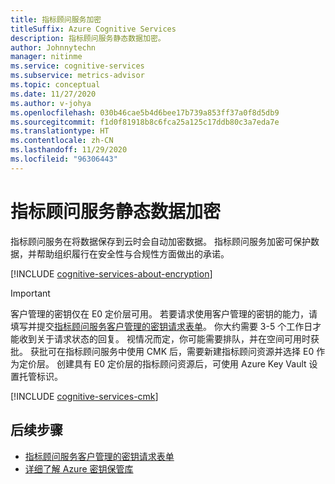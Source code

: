 ```yaml
---
title: 指标顾问服务加密
titleSuffix: Azure Cognitive Services
description: 指标顾问服务静态数据加密。
author: Johnnytechn
manager: nitinme
ms.service: cognitive-services
ms.subservice: metrics-advisor
ms.topic: conceptual
ms.date: 11/27/2020
ms.author: v-johya
ms.openlocfilehash: 030b46cae5b4d6bee17b739a853ff37a0f8d5db9
ms.sourcegitcommit: f1d0f81918b8c6fca25a125c17ddb80c3a7eda7e
ms.translationtype: HT
ms.contentlocale: zh-CN
ms.lasthandoff: 11/29/2020
ms.locfileid: "96306443"
---
```

# <a name="metrics-advisor-service-encryption-of-data-at-rest"></a>指标顾问服务静态数据加密

指标顾问服务在将数据保存到云时会自动加密数据。 指标顾问服务加密可保护数据，并帮助组织履行在安全性与合规性方面做出的承诺。

[!INCLUDE [cognitive-services-about-encryption](../includes/cognitive-services-about-encryption.md)]

> [!IMPORTANT]
> 客户管理的密钥仅在 E0 定价层可用。 若要请求使用客户管理的密钥的能力，请填写并提交[指标顾问服务客户管理的密钥请求表单](https://aka.ms/cogsvc-cmk)。 你大约需要 3-5 个工作日才能收到关于请求状态的回复。 视情况而定，你可能需要排队，并在空间可用时获批。 获批可在指标顾问服务中使用 CMK 后，需要新建指标顾问资源并选择 E0 作为定价层。 创建具有 E0 定价层的指标顾问资源后，可使用 Azure Key Vault 设置托管标识。

[!INCLUDE [cognitive-services-cmk](../includes/configure-customer-managed-keys.md)]

## <a name="next-steps"></a>后续步骤

* [指标顾问服务客户管理的密钥请求表单](https://aka.ms/cogsvc-cmk)
* [详细了解 Azure 密钥保管库](../../key-vault/general/overview.md)

